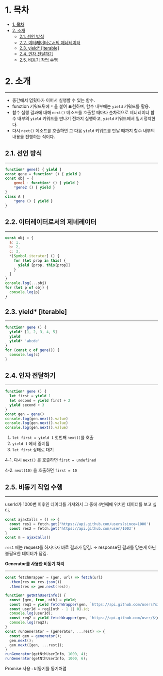 # 1. 목차

- [1. 목차](#1-목차)
- [2. 소개](#2-소개)
  - [2.1. 선언 방식](#21-선언-방식)
  - [2.2. 이터레이터로서의 제네레이터](#22-이터레이터로서의-제네레이터)
  - [2.3. yield\* \[iterable\]](#23-yield-iterable)
  - [2.4. 인자 전달하기](#24-인자-전달하기)
  - [2.5. 비동기 작업 수행](#25-비동기-작업-수행)


# 2. 소개

---

- 중간에서 멈췄다가 이어서 실행할 수 있는 함수.
- function 키워드뒤에 `*` 을 붙여 표현하며, 함수 내부에는 `yield` 키워드를 활용.
- 함수 실행 결과에 대해 `next()` 메소드를 호출할 때마다 순차적으로 제너레이터 함수 내부의 `yield` 키워드를 만나기 전까지 실행하고, `yield` 키워드에서 일시정지한다.
- 다시 `next()` 메소드를 호출하면 그 다음 `yield` 키워드를 만날 때까지 함수 내부의 내용을 진행하는 식이다.

## 2.1. 선언 방식

---

```jsx
function* gene() { yield }
const gene = function* () { yield }
const obj = {
	gene1 : function* () { yield }
	*gene2 () { yield }
}
class A {
	*gene () { yield }
}
```

## 2.2. 이터레이터로서의 제네레이터

---

```jsx
const obj = {
  a: 1,
  b: 2,
  c: 3,
  *[Symbol.iterator] () {
    for (let prop in this) {
      yield [prop, this[prop]]
    }
  }
}
console.log(...obj)
for (let p of obj) {
  console.log(p)
}
```

## 2.3. yield* [iterable]

---

```jsx
function* gene () {
  yield* [1, 2, 3, 4, 5]
  yield
  yield* 'abcde'
}
for (const c of gene()) {
  console.log(c)
}
```

## 2.4. 인자 전달하기

---

```jsx
function* gene () {
  let first = yield 1
  let second = yield first + 2
  yield second + 3
}
const gen = gene()
console.log(gen.next().value)
console.log(gen.next().value)
console.log(gen.next().value)
```

1. `let first = yield 1`  첫번째 `next()`를 호출
2. `yield 1` 에서 중지됨
3. `let first` 상태로 대기

4-1. 다시 `next()` 를 호출하면 `first = undefined`

4-2. `next(10)` 을 호출하면 `first = 10`

## 2.5. 비동기 작업 수행

---

userId가 1000번 이후인 데이터를 가져와서
그 중에 4번째에 위치한 데이터를 보고 싶다.

```jsx
const ajaxCalls = () => {
  const res1 = fetch.get('https://api.github.com/users?since=1000')
  const res2 = fetch.get('https://api.github.com/user/1003')
}
const m = ajaxCalls()
```

`res1` 에는 request를 하자마자 바로 결과가 담김.
⇒ response된 결과를 담는게 아닌 불필요한 데이터가 담김.

**Generator를 사용한 비동기 처리**

---

```jsx
const fetchWrapper = (gen, url) => fetch(url)
  .then(res => res.json())
  .then(res => gen.next(res));

function* getNthUserInfo() {
  const [gen, from, nth] = yield;
  const req1 = yield fetchWrapper(gen, `https://api.github.com/users?since=${from || 0}`);
  const userId = req1[nth - 1 || 0].id;
  console.log(userId);
  const req2 = yield fetchWrapper(gen, `https://api.github.com/user/${userId}`);
  console.log(req2);
}
const runGenerator = (generator, ...rest) => {
  const gen = generator();
  gen.next();
  gen.next([gen, ...rest]);
}
runGenerator(getNthUserInfo, 1000, 4);
runGenerator(getNthUserInfo, 1000, 6);
```

Promise 사용 : 비동기를 동기처럼